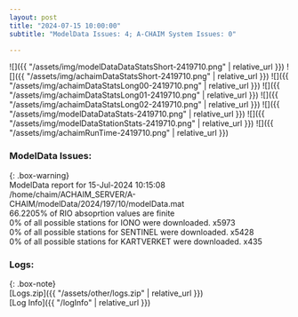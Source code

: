 ```yaml
---
layout: post
title: "2024-07-15 10:00:00"
subtitle: "ModelData Issues: 4; A-CHAIM System Issues: 0"

---
```


![]({{ "/assets/img/modelDataDataStatsShort-2419710.png" | relative_url }})
![]({{ "/assets/img/achaimDataStatsShort-2419710.png" | relative_url }})
![]({{ "/assets/img/achaimDataStatsLong00-2419710.png" | relative_url }})
![]({{ "/assets/img/achaimDataStatsLong01-2419710.png" | relative_url }})
![]({{ "/assets/img/achaimDataStatsLong02-2419710.png" | relative_url }})
![]({{ "/assets/img/modelDataDataStats-2419710.png" | relative_url }})
![]({{ "/assets/img/modelDataStationStats-2419710.png" | relative_url }})
![]({{ "/assets/img/achaimRunTime-2419710.png" | relative_url }})


### ModelData Issues:  
  
{: .box-warning}  
 ModelData report for 15-Jul-2024 10:15:08   
 /home/chaim/ACHAIM_SERVER/A-CHAIM/modelData/2024/197/10/modelData.mat   
 66.2205% of RIO absoprtion values are finite   
 0% of all possible stations for IONO were downloaded. x5973   
 0% of all possible stations for SENTINEL were downloaded. x5428   
 0% of all possible stations for KARTVERKET were downloaded. x435   
  


### Logs:  
  
{: .box-note}  
[Logs.zip]({{ "/assets/other/logs.zip" | relative_url }})  
[Log Info]({{ "/logInfo" | relative_url }})  
